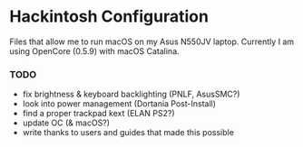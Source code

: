 # Hackintosh Configuration

Files that allow me to run macOS on my Asus N550JV laptop. Currently I am using OpenCore (0.5.9) with macOS Catalina.

### TODO

- fix brightness & keyboard backlighting (PNLF, AsusSMC?)
- look into power management (Dortania Post-Install)
- find a proper trackpad kext (ELAN PS2?)
- update OC (& macOS?)
- write thanks to users and guides that made this possible
